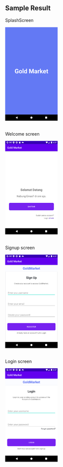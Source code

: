 ## Sample Result

<div> 
    <p>SplashScreen</p>
    <img src="./scImage/splash.png" height="300" /> 
</div>
&nbsp;
<div> 
    <p>Welcome screen</p>
    <img src="./scImage/welcome.png" height="300" />
</div>
&nbsp;
<div> 
    <p>Signup screen</p>
    <img src="./scImage/signup.png" height="300" />
</div>
&nbsp;
<div> 
    <p>Login screen</p>
    <img src="./scImage/login.png" height="300" />
</div>
&nbsp;
